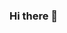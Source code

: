 ### Hi there 👋

<!--
**seia-soto/seia-soto** is a ✨ _special_ ✨ repository because its `README.md` (this file) appears on your GitHub profile.

I've moved my account into @hojeonggo and you should find me not here, but there.
Why I created this account is to:

- reduce the misleading info.

